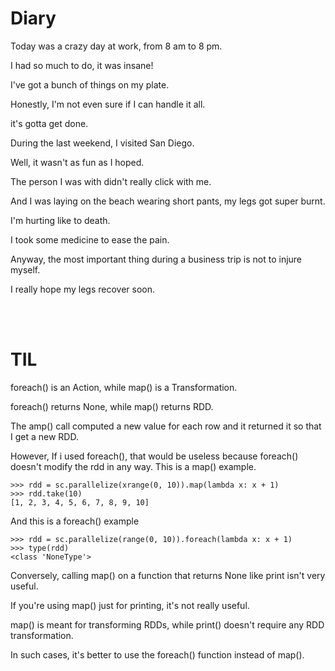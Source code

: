 # Diary

Today was a crazy day at work, from 8 am to 8 pm.

I had so much to do, it was insane!


I've got a bunch of things on my plate.

Honestly, I'm not even sure if I can handle it all.

it's gotta get done.


During the last weekend, I visited San Diego.

Well, it wasn't as fun as I hoped.

The person I was with didn't really click with me.

And I was laying on the beach wearing short pants, my legs got super burnt.

I'm hurting like to death.

I took some medicine to ease the pain.


Anyway, the most important thing during a business trip is not to injure myself.

I really hope my legs recover soon.


<br>
<br>

# TIL

foreach() is an Action, while map() is a Transformation.

foreach() returns None, while map() returns RDD.



The amp() call computed a new value for each row and it returned it so that I get a new RDD.

However, If i used foreach(), that would be useless because foreach() doesn't modify the rdd in any way.
This is a map() example.
```
>>> rdd = sc.parallelize(xrange(0, 10)).map(lambda x: x + 1)
>>> rdd.take(10)
[1, 2, 3, 4, 5, 6, 7, 8, 9, 10]
```


And this is a foreach() example
```
>>> rdd = sc.parallelize(range(0, 10)).foreach(lambda x: x + 1)
>>> type(rdd)
<class 'NoneType'>
```


Conversely, calling map() on a function that returns None like print isn't very useful.


If you're using map() just for printing, it's not really useful.

map() is meant for transforming RDDs, while print() doesn't require any RDD transformation.

In such cases, it's better to use the foreach() function instead of map().
